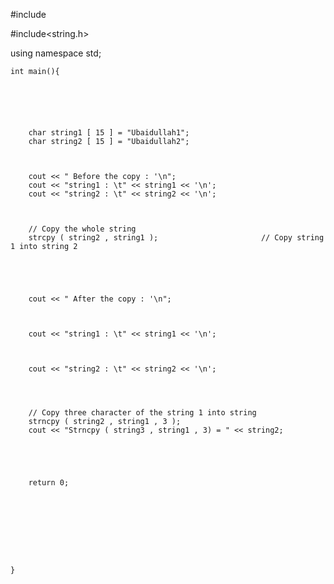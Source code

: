 #include<iostream>
	
#include<string.h>

	
	
	
using namespace std;
	
	
	
	
	
	int main(){
	
	
	
	
	
	
		char string1 [ 15 ] = "Ubaidullah1";
		char string2 [ 15 ] = "Ubaidullah2";
		
		
	
		cout << " Before the copy : '\n";
		cout << "string1 : \t" << string1 << '\n';
		cout << "string2 : \t" << string2 << '\n';
		
		
	
		// Copy the whole string 
		strcpy ( string2 , string1 );   					// Copy string 1 into string 2
		
		
	
	
	
		cout << " After the copy : '\n";
		 
		
	
		cout << "string1 : \t" << string1 << '\n';
		
	
	
		cout << "string2 : \t" << string2 << '\n';
		
		
		
	
		// Copy three character of the string 1 into string 
		strncpy ( string2 , string1 , 3 );
		cout << "Strncpy ( string3 , string1 , 3) = " << string2;
		
		
	
	
	
		return 0;
		  
	
	
	
	
	
	
	
	
	}
